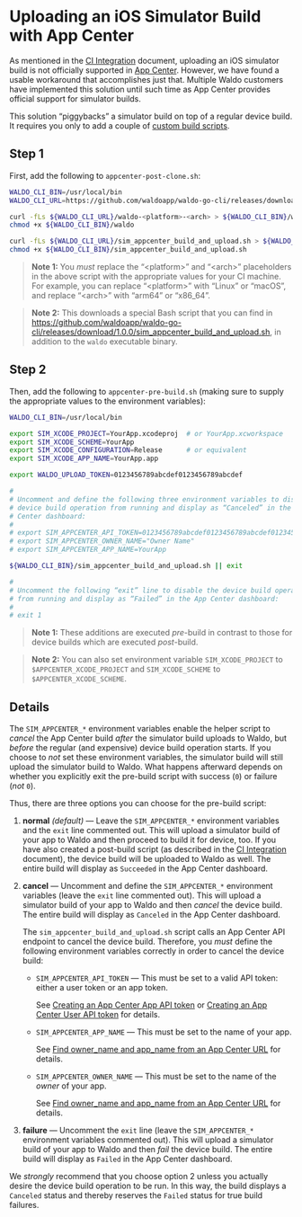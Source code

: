 # Uploading an iOS Simulator Build with App Center

As mentioned in the [CI Integration](CI_INTEGRATION.md) document, uploading an
iOS simulator build is not officially supported in [App Center]. However, we
have found a usable workaround that accomplishes just that. Multiple Waldo
customers have implemented this solution until such time as App Center provides
official support for simulator builds.

This solution “piggybacks” a simulator build on top of a regular device build.
It requires you only to add a couple of [custom build scripts][build_scripts].

## Step 1

First, add the following to `appcenter-post-clone.sh`:

```bash
WALDO_CLI_BIN=/usr/local/bin
WALDO_CLI_URL=https://github.com/waldoapp/waldo-go-cli/releases/download/1.0.0

curl -fLs ${WALDO_CLI_URL}/waldo-<platform>-<arch> > ${WALDO_CLI_BIN}/waldo
chmod +x ${WALDO_CLI_BIN}/waldo

curl -fLs ${WALDO_CLI_URL}/sim_appcenter_build_and_upload.sh > ${WALDO_CLI_BIN}/sim_appcenter_build_and_upload.sh
chmod +x ${WALDO_CLI_BIN}/sim_appcenter_build_and_upload.sh
```

> **Note 1:** You _must_ replace the “\<platform\>” and “\<arch\>” placeholders
> in the above script with the appropriate values for your CI machine. For
> example, you can replace “\<platform\>” with “Linux” or “macOS”, and replace
> “\<arch\>” with “arm64” or “x86\_64”.

> **Note 2:** This downloads a special Bash script that you can find in
> https://github.com/waldoapp/waldo-go-cli/releases/download/1.0.0/sim_appcenter_build_and_upload.sh,
> in addition to the `waldo` executable binary.

## Step 2

Then, add the following to `appcenter-pre-build.sh` (making sure to supply the
appropriate values to the environment variables):

```bash
WALDO_CLI_BIN=/usr/local/bin

export SIM_XCODE_PROJECT=YourApp.xcodeproj  # or YourApp.xcworkspace
export SIM_XCODE_SCHEME=YourApp
export SIM_XCODE_CONFIGURATION=Release      # or equivalent
export SIM_XCODE_APP_NAME=YourApp.app

export WALDO_UPLOAD_TOKEN=0123456789abcdef0123456789abcdef

#
# Uncomment and define the following three environment variables to disable the
# device build operation from running and display as “Canceled” in the App
# Center dashboard:
#
# export SIM_APPCENTER_API_TOKEN=0123456789abcdef0123456789abcdef01234567
# export SIM_APPCENTER_OWNER_NAME="Owner Name"
# export SIM_APPCENTER_APP_NAME=YourApp

${WALDO_CLI_BIN}/sim_appcenter_build_and_upload.sh || exit

#
# Uncomment the following “exit” line to disable the device build operation
# from running and display as “Failed” in the App Center dashboard:
#
# exit 1
```

> **Note 1:** These additions are executed _pre_-build in contrast to those for
> device builds which are executed _post_-build.

> **Note 2:** You can also set environment variable `SIM_XCODE_PROJECT` to
> `$APPCENTER_XCODE_PROJECT` and `SIM_XCODE_SCHEME` to
> `$APPCENTER_XCODE_SCHEME`.

## Details

The `SIM_APPCENTER_*` environment variables enable the helper script to
_cancel_ the App Center build _after_ the simulator build uploads to Waldo, but
_before_ the regular (and expensive) device build operation starts. If you
choose to _not_ set these environment variables, the simulator build will still
upload the simulator build to Waldo. What happens afterward depends on whether
you explicitly exit the pre-build script with success (`0`) or failure (_not_
`0`).

Thus, there are three options you can choose for the pre-build script:

1. **normal** _(default)_ — Leave the `SIM_APPCENTER_*` environment variables
   and the `exit` line commented out. This will upload a simulator build of
   your app to Waldo and then proceed to build it for device, too. If you have
   also created a post-build script (as described in the [CI
   Integration](CI_INTEGRATION.md) document), the device build will be uploaded
   to Waldo as well. The entire build will display as `Succeeded` in the App
   Center dashboard.

2. **cancel** — Uncomment and define the `SIM_APPCENTER_*` environment
   variables (leave the `exit` line commented out). This will upload a
   simulator build of your app to Waldo and then _cancel_ the device build. The
   entire build will display as `Canceled` in the App Center dashboard.

   The `sim_appcenter_build_and_upload.sh` script calls an App Center API
   endpoint to cancel the device build. Therefore, you _must_ define the
   following environment variables correctly in order to cancel the device
   build:

   - `SIM_APPCENTER_API_TOKEN` — This must be set to a valid API token: either
     a user token or an app token.

     See [Creating an App Center App API token][app_api_token] or [Creating an
     App Center User API token][user_api_token] for details.

   - `SIM_APPCENTER_APP_NAME` — This must be set to the name of your app.

     See [Find owner_name and app_name from an App Center URL][owner_app_names]
     for details.

   - `SIM_APPCENTER_OWNER_NAME` — This must be set to the name of the _owner_
     of your app.

     See [Find owner_name and app_name from an App Center URL][owner_app_names]
     for details.

3. **failure** — Uncomment the `exit` line (leave the `SIM_APPCENTER_*`
   environment variables commented out). This will upload a simulator build of
   your app to Waldo and then _fail_ the device build. The
   entire build will display as `Failed` in the App Center dashboard.

We _strongly_ recommend that you choose option 2 unless you actually desire the
device build operation to be run. In this way, the build displays a `Canceled`
status and thereby reserves the `Failed` status for true build failures.

[App Center]:   https://appcenter.ms

[app_api_token]:    https://docs.microsoft.com/en-us/appcenter/api-docs/#creating-an-app-center-app-api-token
[build_scripts]:    https://docs.microsoft.com/en-us/appcenter/build/custom/scripts/
[owner_app_names]:  https://docs.microsoft.com/en-us/appcenter/api-docs/#find-owner_name-and-app_name-from-an-app-center-url
[user_api_token]:   https://docs.microsoft.com/en-us/appcenter/api-docs/#creating-an-app-center-user-api-token
